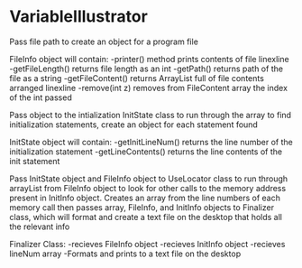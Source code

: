 # VariableIllustrator
Pass file path to create an object for a program file

FileInfo object will contain:
-printer() method prints contents of file linexline
-getFileLength() returns file length as an int
-getPath() returns path of the file as a string
-getFileContent() returns ArrayList<String> full of file contents arranged linexline
-remove(int z) removes from FileContent array the index of the int passed

Pass object to the intialization InitState class to run through the
array to find initialization statements, create an
object for each statement found

InitState object will contain:
-getInitLineNum() returns the line number of the initialization statement
-getLineContents() returns the line contents of the init statement


Pass InitState object and FileInfo object to UseLocator class to run through arrayList from FileInfo object to look
for other calls to the memory address present in InitInfo object. Creates an array from the line numbers of each memory
call then passes array, FileInfo, and InitInfo objects to Finalizer class, which will format and create a text file on
the desktop that holds all the relevant info

Finalizer Class:
-recieves FileInfo object
-recieves InitInfo object
-recieves lineNum array
-Formats and prints to a text file on the desktop
